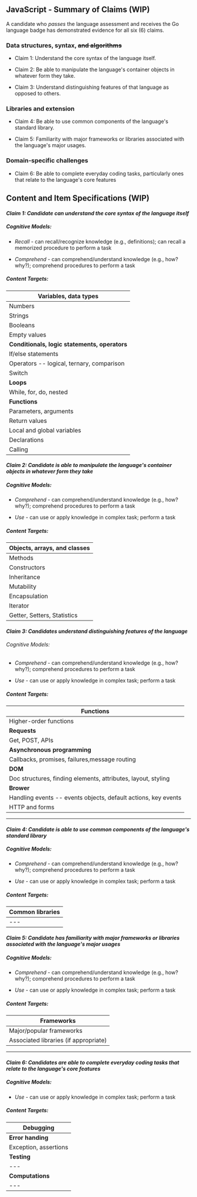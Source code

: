 ## JavaScript - Summary of Claims (WIP)

A candidate who *passes* the language assessment and receives the Go
language badge has demonstrated evidence for all six (6) claims.

### Data structures, syntax, ~~and algorithms~~

-   Claim 1: Understand the core syntax of the language itself.

-   Claim 2: Be able to manipulate the language's container objects in
    whatever form they take.

-   Claim 3: Understand distinguishing features of that language as
    opposed to others.

### Libraries and extension

-   Claim 4: Be able to use common components of the language's
    standard library.

-   Claim 5: Familiarity with major frameworks or libraries associated
    with the language's major usages.

### Domain-specific challenges

-   Claim 6: Be able to complete everyday coding tasks, particularly
    ones that relate to the language's core features

## **Content and Item Specifications (WIP)**

#### ***Claim 1: Candidate can understand the core syntax of the language itself***

##### Cognitive Models:

-   *Recall* - can recall/recognize knowledge (e.g., definitions); can
    recall a memorized procedure to perform a task

-   *Comprehend* - can comprehend/understand knowledge (e.g., how?
    why?); comprehend procedures to perform a task

##### Content Targets:

  | **Variables, data types** |
  | --- |
  | Numbers |
  | Strings |
  | Booleans |
  | Empty values |
  | **Conditionals, logic statements, operators** |
  | If/else statements |
  | Operators -- logical, ternary, comparison |
  | Switch |
  | **Loops** |
  | While, for, do, nested |
  | **Functions** |
  | Parameters, arguments |
  | Return values |
  | Local and global variables |
  | Declarations | 
  | Calling |

#### ***Claim 2: Candidate is able to manipulate the language's container objects in whatever form they take***

##### Cognitive Models:

-   *Comprehend* - can comprehend/understand knowledge (e.g., how?
    why?); comprehend procedures to perform a task

-   *Use* - can use or apply knowledge in complex task; perform a task

##### Content Targets:

  | **Objects, arrays, and classes** |
  | --- |
  | Methods |
  | Constructors |
  | Inheritance |
  | Mutability |
  | Encapsulation |
  | Iterator |
  | Getter, Setters, Statistics |

#### ***Claim 3: Candidates understand distinguishing features of the language***

###### Cognitive Models:

-   *Comprehend* - can comprehend/understand knowledge (e.g., how?
    why?); comprehend procedures to perform a task

-   *Use* - can use or apply knowledge in complex task; perform a task

##### Content Targets:

  | **Functions** |
  | --- |
  | Higher-order functions |
  | **Requests** |
  | Get, POST, APIs |
  | **Asynchronous programming** |
  | Callbacks, promises, failures,message routing |
  | **DOM** |
  | Doc structures, finding elements, attributes, layout, styling |
  | **Brower** |
  | Handling events -- events objects, default actions, key events |
  | HTTP and forms |
  ----------------------------------------------------------------

#### ***Claim 4: Candidate is able to use common components of the language\'s standard library***

##### Cognitive Models:

-   *Comprehend* - can comprehend/understand knowledge (e.g., how?
    why?); comprehend procedures to perform a task

-   *Use* - can use or apply knowledge in complex task; perform a task

##### Content Targets:

  | **Common libraries**| 
  | --- |
  | --- |

#### ***Claim 5: Candidate has familiarity with major frameworks or libraries associated with the language\'s major usages***

##### Cognitive Models:

-   *Comprehend* - can comprehend/understand knowledge (e.g., how?
    why?); comprehend procedures to perform a task

-   *Use* - can use or apply knowledge in complex task; perform a task

##### Content Targets:

  | **Frameworks** |
  | --- |
  | Major/popular frameworks |
  | Associated libraries (if appropriate) |
  ----------------------------------------

#### ***Claim 6: Candidates are able to complete everyday coding tasks that relate to the language's core features***

##### Cognitive Models:

-   *Use* - can use or apply knowledge in complex task; perform a task

##### Content Targets:

 | **Debugging** |
 | --- |
  | **Error handing** |
  | Exception, assertions |
  | **Testing** |
  | --- |
  | **Computations** |
  | --- |